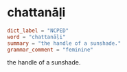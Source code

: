 # chattanāḷi

``` toml
dict_label = "NCPED"
word = "chattanāḷi"
summary = "the handle of a sunshade."
grammar_comment = "feminine"
```

the handle of a sunshade.

